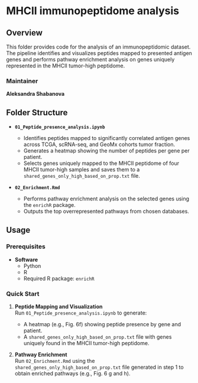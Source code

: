 # MHCII immunopeptidome analysis

## Overview

This folder provides code for the analysis of an immunopeptidomic dataset. The pipeline identifies and visualizes peptides mapped to presented antigen genes and performs pathway enrichment analysis on genes uniquely represented in the MHCII tumor-high peptidome.

### Maintainer
**Aleksandra Shabanova**

## Folder Structure

- **`01_Peptide_presence_analysis.ipynb`**  
  - Identifies peptides mapped to significantly correlated antigen genes across TCGA, scRNA-seq, and GeoMx cohorts tumor fraction.
  - Generates a heatmap showing the number of peptides per gene per patient.
  - Selects genes uniquely mapped to the MHCII peptidome of four MHCII tumor-high samples and saves them to a `shared_genes_only_high_based_on_prop.txt` file.

- **`02_Enrichment.Rmd`**  
  - Performs pathway enrichment analysis on the selected genes using the `enrichR` package.
  - Outputs the top overrepresented pathways from chosen databases.

## Usage

### Prerequisites

- **Software**
  - Python
  - R
  - Required R package: `enrichR`

### Quick Start

1. **Peptide Mapping and Visualization**  
   Run `01_Peptide_presence_analysis.ipynb` to generate:
   - A heatmap (e.g., Fig. 6f) showing peptide presence by gene and patient.
   - A `shared_genes_only_high_based_on_prop.txt` file with genes uniquely found in the MHCII tumor-high peptidome.

2. **Pathway Enrichment**  
   Run `02_Enrichment.Rmd` using the `shared_genes_only_high_based_on_prop.txt` file generated in step 1 to obtain enriched pathways (e.g., Fig. 6 g and h).
